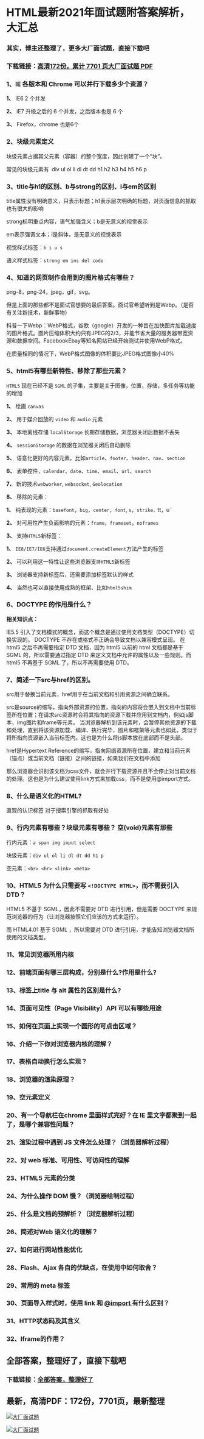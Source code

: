 # HTML最新2021年面试题附答案解析，大汇总

### 其实，博主还整理了，更多大厂面试题，直接下载吧

### 下载链接：[高清172份，累计 7701 页大厂面试题  PDF](https://github.com/souyunku/DevBooks/blob/master/docs/index.md)



### 1、IE 各版本和 Chrome 可以并行下载多少个资源？

**1、** IE6 2 个并发

**2、** iE7 升级之后的 6 个并发，之后版本也是 6 个

**3、** Firefox，chrome 也是6个


### 2、块级元素定义

块级元素占据其父元素（容器）的整个宽度，因此创建了一个“块”。

常见的块级元素有  div ul ol li dl dt dd h1 h2 h3 h4 h5 h6 p


### 3、title与h1的区别、b与strong的区别、i与em的区别

title属性没有明确意义，只表示标题；h1表示层次明确的标题，对页面信息的抓取也有很大的影响

strong标明重点内容，语气加强含义；b是无意义的视觉表示

em表示强调文本；i是斜体，是无意义的视觉表示

视觉样式标签：`b i u s`

语义样式标签：`strong em ins del code`


### 4、知道的网页制作会用到的图片格式有哪些？

png-8，png-24，jpeg，gif，svg。

但是上面的那些都不是面试官想要的最后答案。面试官希望听到是Webp。（是否有关注新技术，新鲜事物）

科普一下Webp：WebP格式，谷歌（google）开发的一种旨在加快图片加载速度的图片格式。图片压缩体积大约只有JPEG的2/3，并能节省大量的服务器带宽资源和数据空间。FacebookEbay等知名网站已经开始测试并使用WebP格式。

在质量相同的情况下，WebP格式图像的体积要比JPEG格式图像小40%


### 5、html5有哪些新特性、移除了那些元素？

`HTML5` 现在已经不是 `SGML` 的子集，主要是关于图像，位置，存储，多任务等功能的增加

**1、** 绘画 `canvas`

**2、** 用于媒介回放的 `video` 和 `audio` 元素

**3、** 本地离线存储 `localStorage` 长期存储数据，浏览器关闭后数据不丢失

**4、** `sessionStorage` 的数据在浏览器关闭后自动删除

**5、** 语意化更好的内容元素，比如`article`、`footer`、`header`、`nav`、`section`

**6、** 表单控件，`calendar`、`date`、`time`、`email`、`url`、`search`

**7、** 新的技术`webworker`, `websocket`, `Geolocation`

**8、** 移除的元素：

**1、** 纯表现的元素：`basefont`，`big`，`center`，`font`, `s`，`strike，`tt，u`

**2、** 对可用性产生负面影响的元素：`frame`，`frameset`，`noframes`

**3、** 支持`HTML5`新标签：

**1、** `IE8/IE7/IE6`支持通过`document.createElement`方法产生的标签

**2、** 可以利用这一特性让这些浏览器支`持HTML5`新标签

**3、** 浏览器支持新标签后，还需要添加标签默认的样式

**4、** 当然也可以直接使用成熟的框架、比如`html5shim`


### 6、DOCTYPE 的作用是什么？

**相关知识点：**

IE5.5 引入了文档模式的概念，而这个概念是通过使用文档类型（DOCTYPE）切换实现的。
DOCTYPE 不存在或格式不正确会导致文档以兼容模式呈现。
在 html5 之后不再需要指定 DTD 文档，因为 html5 以前的 html 文档都是基于 SGML 的，所以需要通过指定 DTD 来定义文档中允许的属性以及一些规则。而 html5 不再基于 SGML 了，所以不再需要使用 DTD。


### 7、简述一下src与href的区别。

src用于替换当前元素，href用于在当前文档和引用资源之间确立联系。

src是source的缩写，指向外部资源的位置，指向的内容将会嵌入到文档中当前标签所在位置；在请求src资源时会将其指向的资源下载并应用到文档内，例如js脚本，img图片和frame等元素。
当浏览器解析到该元素时，会暂停其他资源的下载和处理，直到将该资源加载、编译、执行完毕，图片和框架等元素也如此，类似于将所指向资源嵌入当前标签内。这也是为什么将js脚本放在底部而不是头部。

href是Hypertext Reference的缩写，指向网络资源所在位置，建立和当前元素（锚点）或当前文档（链接）之间的链接，如果我们在文档中添加


那么浏览器会识别该文档为css文件，就会并行下载资源并且不会停止对当前文档的处理。这也是为什么建议使用link方式来加载css，而不是使用@import方式。


### 8、什么是语义化的HTML?

直观的认识标签 对于搜索引擎的抓取有好处


### 9、行内元素有哪些？块级元素有哪些？ 空(void)元素有那些

行内元素：`a span img input select`

块级元素：`div ul ol li dl dt dd h1 p`

空元素：`<br> <hr> <link> <meta>`


### 10、HTML5 为什么只需要写 `<!DOCTYPE HTML>`，而不需要引入 DTD？

HTML5 不基于 SGML，因此不需要对 DTD 进行引用，但是需要 DOCTYPE 来规范浏览器的行为（让浏览器按照它们应该的方式来运行）。

而 HTML4.01 基于 SGML ，所以需要对 DTD 进行引用，才能告知浏览器文档所使用的文档类型。


### 11、常见浏览器所用内核
### 12、前端页面有哪三层构成，分别是什么?作用是什么?
### 13、标签上title 与 alt 属性的区别是什么?
### 14、页面可见性（Page Visibility）API 可以有哪些用途
### 15、如何在页面上实现一个圆形的可点击区域？
### 16、介绍一下你对浏览器内核的理解？
### 17、表格自动换行怎么实现？
### 18、浏览器的渲染原理？
### 19、空元素定义
### 20、有一个导航栏在chrome 里面样式完好？在 IE 里文字都聚到一起了，是哪个兼容性问题？
### 21、渲染过程中遇到 JS 文件怎么处理？（浏览器解析过程）
### 22、对 web 标准、可用性、可访问性的理解
### 23、HTML5 元素的分类
### 24、为什么操作 DOM 慢？（浏览器绘制过程）
### 25、什么是文档的预解析？（浏览器解析过程）
### 26、简述对Web 语义化的理解？
### 27、如何进行网站性能优化
### 28、Flash、Ajax 各自的优缺点，在使用中如何取舍？
### 29、常用的 meta 标签
### 30、页面导入样式时，使用 link 和 [@import ](/import ) 有什么区别？
### 31、HTTP状态码及其含义
### 32、Iframe的作用？




## 全部答案，整理好了，直接下载吧

### 下载链接：[全部答案，整理好了](https://www.souyunku.com/wp-content/uploads/weixin/githup-weixin-2.png)




## 最新，高清PDF：172份，7701页，最新整理

[![大厂面试题](https://www.souyunku.com/wp-content/uploads/weixin/mst.png "架构师专栏")](https://www.souyunku.com/wp-content/uploads/weixin/githup-weixin.png "架构师专栏")

[![大厂面试题](https://www.souyunku.com/wp-content/uploads/weixin/githup-weixin.png "架构师专栏")](https://www.souyunku.com/wp-content/uploads/weixin/githup-weixin.png "架构师专栏")
